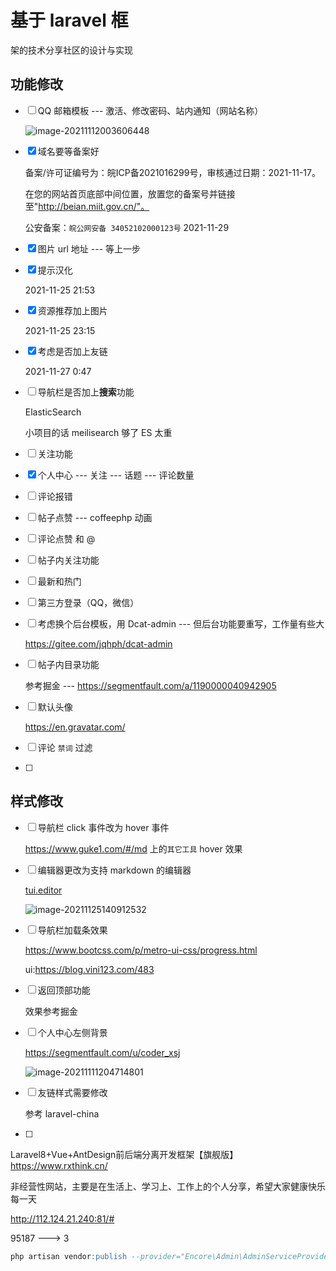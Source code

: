 # 基于 laravel 框

架的技术分享社区的设计与实现



## 功能修改

- [ ] QQ 邮箱模板 --- 激活、修改密码、站内通知（网站名称）

  ![image-20211112003606448](https://i.loli.net/2021/11/12/AvgJyEls1ekZUdc.png)

- [x] 域名要等备案好

  备案/许可证编号为：皖ICP备2021016299号，审核通过日期：2021-11-17。

  在您的网站首页底部中间位置，放置您的备案号并链接至"http://beian.miit.gov.cn/"。

  公安备案：`皖公网安备 34052102000123号` 2021-11-29

- [x] 图片 url 地址 --- 等上一步

- [x] 提示汉化

  2021-11-25 21:53

- [x] 资源推荐加上图片

  2021-11-25 23:15

- [x] 考虑是否加上友链

  2021-11-27 0:47



- [ ] 导航栏是否加上**搜索**功能

  ElasticSearch

  小项目的话 meilisearch 够了 ES 太重

- [ ] 关注功能

- [x] 个人中心 --- 关注 --- 话题 --- 评论数量

- [ ] 评论报错

- [ ] 帖子点赞  --- coffeephp 动画

- [ ] 评论点赞 和 @

- [ ] 帖子内关注功能

- [ ] 最新和热门

- [ ] 第三方登录（QQ，微信）

- [ ] 考虑换个后台模板，用 Dcat-admin --- 但后台功能要重写，工作量有些大

  https://gitee.com/jqhph/dcat-admin

- [ ] 帖子内目录功能

  参考掘金 --- https://segmentfault.com/a/1190000040942905

- [ ] 默认头像

  https://en.gravatar.com/

- [ ] 评论 `禁词` 过滤

- [ ] 







## 样式修改

- [ ] 导航栏 click 事件改为 hover 事件

  https://www.guke1.com/#/md 上的`其它工具` hover 效果

- [ ] 编辑器更改为支持 markdown 的编辑器

  [tui.editor](https://github.com/nhnent/tui.editor)

  ![image-20211125140912532](https://i.loli.net/2021/11/25/DezlNWQaPhZ5IYF.png)

- [ ] 导航栏加载条效果

  https://www.bootcss.com/p/metro-ui-css/progress.html

  ui:https://blog.vini123.com/483

- [ ] 返回顶部功能

  效果参考掘金

- [ ] 个人中心左侧背景

  https://segmentfault.com/u/coder_xsj

  ![image-20211111204714801](https://i.loli.net/2021/11/19/4oJMhEU19yZLfTx.png)

- [ ] 友链样式需要修改

  参考 laravel-china

- [ ] 


Laravel8+Vue+AntDesign前后端分离开发框架【旗舰版】https://www.rxthink.cn/

非经营性网站，主要是在生活上、学习上、工作上的个人分享，希望大家健康快乐每一天

http://112.124.21.240:81/#

95187 ---> 3





```sql
php artisan vendor:publish --provider="Encore\Admin\AdminServiceProvider"
```

